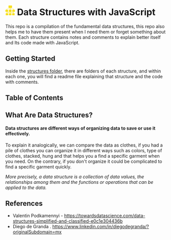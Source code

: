 <h1> <img src="https://github.com/LOG1CRS/JS-Data-Structures/blob/main/assets/structure-icon.png" width="30px"> Data Structures with JavaScript </h1>

This repo is a compilation of the fundamental data structures, this repo also helps me to have them present when I need them or forget something about them. Each structure contains notes and comments to explain better itself and Its code made with JavaScript.

## Getting Started

Inside the [structures folder](https://github.com/LOG1CRS/JS-Data-Structures/tree/main/structures), there are folders of each structure, and within each one, you will find a readme file explaining that structure and the code with comments.

## Table of Contents

## What Are Data Structures?

<h4>Data structures are different ways of organizing data to save or use it effectively.</h4>

To explain it analogically, we can compare the data as clothes, if you had a pile of clothes you can organize it in different ways such as colors, type of clothes, stacked, hung and that helps you a find a specific garment when you need. On the contrary, if you don't organize it could be complicated to find a specific garment quickly.

_More precisely, a data structure is a collection of data values, the relationships among them and the functions or operations that can be applied to the data._

## References

- Valentin Podkamennyi - https://towardsdatascience.com/data-structures-simplified-and-classified-e0c1e304436b
- Diego de Granda . https://www.linkedin.com/in/diegodegranda/?originalSubdomain=mx
